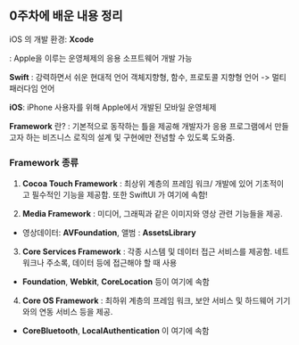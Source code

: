 <!-- week0.md 파일입니다 -->

## 0주차에 배운 내용 정리 

iOS 의 개발 환경: **Xcode** 

: Apple을 이루는 운영체제의 응용 소프트웨어 개발 가능 

**Swift** : 강력하면서 쉬운 현대적 언어 
객체지향형, 함수, 프로토콜 지향형 언어 -> 멀티 패러다임 언어 

**iOS**: iPhone 사용자를 위해 Apple에서 개발된 모바일 운영체제 

**Framework** 란? : 기본적으로 동작하는 틀을 제공해 개발자가 응용 프로그램에서 만들고자 하는 비즈니스 로직의 설계 및 구현에만 전념할 수 있도록 도와줌. 

### Framework 종류
1. **Cocoa Touch Framework** : 최상위 계층의 프레임 워크/ 개발에 있어 기초적이고 필수적인 기능을 제공함. 또한 SwiftUI 가 여기에 속함! 

2. **Media Framework** : 미디어, 그래픽과 같은 이미지와 영상 관련 기능들을 제공.  
- 영상데이터: **AVFoundation**, 앨범 : **AssetsLibrary**  

3. **Core Services Framework** : 각종 시스템 및 데이터 접근 서비스를 제공함. 네트워크나 주소록, 데이터 등에 접근해야 할 때 사용 
- **Foundation**, **Webkit**, **CoreLocation** 등이 여기에 속함

4. **Core OS Framework** : 최하위 계층의 프레임 워크, 보안 서비스 및 하드웨어 기기와의 연동 서비스 등을 제공. 
- **CoreBluetooth**, **LocalAuthentication** 이 여기에 속함  

